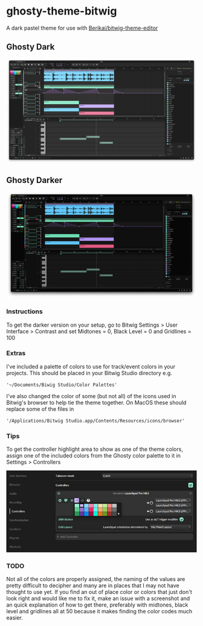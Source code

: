 # ghosty-theme-bitwig

A dark pastel theme for use with [Berikai/bitwig-theme-editor](https://github.com/Berikai/bitwig-theme-editor)

## Ghosty Dark
![dark](extra/screenshots/dark.png)

## Ghosty Darker
![darker](extra/screenshots/darker.png)

### Instructions

To get the darker version on your setup, go to Bitwig Settings > User Interface > Contrast and set Midtones = 0, Black Level = 0 and Gridlines = 100

### Extras

I've included a palette of colors to use for track/event colors in your projects. This should be placed in your Bitwig Studio directory e.g. 

```
'~/Documents/Biwig Studio/Color Palettes'
```

I've also changed the color of some (but not all) of the icons used in Bitwig's browser to help tie the theme together. On MacOS these should replace some of the files in 

```
'/Applications/Bitwig Studio.app/Contents/Resources/icons/browser'
```

### Tips

To get the controller highlight area to show as one of the theme colors, assign one of the included colors from the Ghosty color palette to it in Settings > Controllers

![controller-settings](extra/screenshots/controller.png)

### TODO

Not all of the colors are properly assigned, the naming of the values are pretty difficult to decipher and many are in places that I may not have thought to use yet. 
If you find an out of place color or colors that just don't look right and would like me to fix it, make an issue with a screenshot and an quick explanation of how to get there, preferably with midtones, black level and gridlines all at 50 because it makes finding the color codes much easier.
